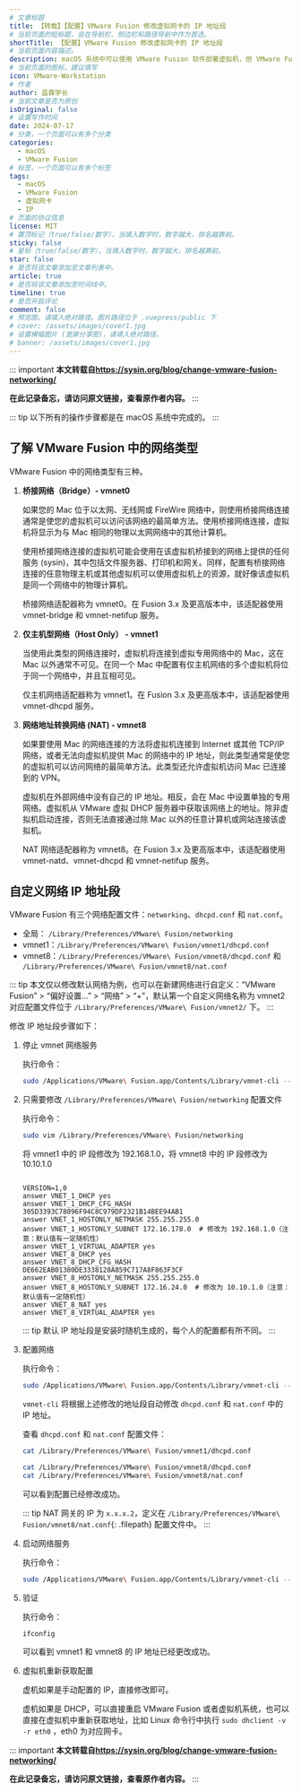 ```yaml
---
# 文章标题
title: 【转载】【配置】VMware Fusion 修改虚拟网卡的 IP 地址段
# 当前页面的短标题，会在导航栏、侧边栏和路径导航中作为首选。
shortTitle: 【配置】VMware Fusion 修改虚拟网卡的 IP 地址段
# 当前页面内容描述。
description: macOS 系统中可以使用 VMware Fusion 软件部署虚拟机，但 VMware Fusion 修改虚拟网卡的 IP 地址配置的时候不像 Windows 系统中的 VMware Workstation 那么方便，需要通过命令行编辑配置文件，这里对修改方法进行一下记录。
# 当前页面的图标，建议填写
icon: VMware-Workstation
# 作者
author: 昌霖学长
# 当前文章是否为原创
isOriginal: false
# 设置写作时间
date: 2024-07-17
# 分类，一个页面可以有多个分类
categories: 
  - macOS
  - VMware Fusion
# 标签，一个页面可以有多个标签
tags: 
  - macOS
  - VMware Fusion
  - 虚拟网卡
  - IP
# 页面的协议信息
license: MIT 
# 置顶标记（true/false/数字），当填入数字时，数字越大，排名越靠前。
sticky: false
# 星标（true/false/数字），当填入数字时，数字越大，排名越靠前。
star: false
# 是否将该文章添加至文章列表中。
article: true
# 是否将该文章添加至时间线中。
timeline: true
# 是否开启评论
comment: false
# 预览图。请填入绝对路径。图片路径位于 .vuepress/public 下
# cover: /assets/images/cover1.jpg
# 设置横幅图片 (宽屏分享图)，请填入绝对路径。
# banner: /assets/images/cover1.jpg
---
```


::: important
**本文转载自<https://sysin.org/blog/change-vmware-fusion-networking/>**

**在此记录备忘，请访问原文链接，查看原作者内容。**
:::

::: tip
以下所有的操作步骤都是在 macOS 系统中完成的。
:::

## 了解 VMware Fusion 中的网络类型

VMware Fusion 中的网络类型有三种。

1. **桥接网络（Bridge）- vmnet0**

    如果您的 Mac 位于以太网、无线网或 FireWire 网络中，则使用桥接网络连接通常是使您的虚拟机可以访问该网络的最简单方法。使用桥接网络连接，虚拟机将显示为与 Mac 相同的物理以太网网络中的其他计算机。

    使用桥接网络连接的虚拟机可能会使用在该虚拟机桥接到的网络上提供的任何服务 (sysin)，其中包括文件服务器、打印机和网关。同样，配置有桥接网络连接的任意物理主机或其他虚拟机可以使用虚拟机上的资源，就好像该虚拟机是同一个网络中的物理计算机。

    桥接网络适配器称为 vmnet0。在 Fusion 3.x 及更高版本中，该适配器使用 vmnet-bridge 和 vmnet-netifup 服务。

2. **仅主机型网络（Host Only） - vmnet1**

    当使用此类型的网络连接时，虚拟机将连接到虚拟专用网络中的 Mac，这在 Mac 以外通常不可见。在同一个 Mac 中配置有仅主机网络的多个虚拟机将位于同一个网络中，并且互相可见。

    仅主机网络适配器称为 vmnet1。在 Fusion 3.x 及更高版本中，该适配器使用 vmnet-dhcpd 服务。

3. **网络地址转换网络 (NAT) - vmnet8**

    如果要使用 Mac 的网络连接的方法将虚拟机连接到 Internet 或其他 TCP/IP 网络，或者无法向虚拟机提供 Mac 的网络中的 IP 地址，则此类型通常是使您的虚拟机可以访问网络的最简单方法。此类型还允许虚拟机访问 Mac 已连接到的 VPN。

    虚拟机在外部网络中没有自己的 IP 地址。相反，会在 Mac 中设置单独的专用网络。虚拟机从 VMware 虚拟 DHCP 服务器中获取该网络上的地址。除非虚拟机启动连接，否则无法直接通过除 Mac 以外的任意计算机或网站连接该虚拟机。

    NAT 网络适配器称为 vmnet8。在 Fusion 3.x 及更高版本中，该适配器使用 vmnet-natd、vmnet-dhcpd 和 vmnet-netifup 服务。

## 自定义网络 IP 地址段

VMware Fusion 有三个网络配置文件：`networking`、`dhcpd.conf` 和 `nat.conf`。

- 全局： `/Library/Preferences/VMware\ Fusion/networking`
- vmnet1：`/Library/Preferences/VMware\ Fusion/vmnet1/dhcpd.conf`
- vmnet8：`/Library/Preferences/VMware\ Fusion/vmnet8/dhcpd.conf` 和 `/Library/Preferences/VMware\ Fusion/vmnet8/nat.conf`

::: tip
本文仅以修改默认网络为例，也可以在新建网络进行自定义：“VMware Fusion” > “偏好设置…” > “网络” > “+”，默认第一个自定义网络名称为 vmnet2 对应配置文件位于 `/Library/Preferences/VMware\ Fusion/vmnet2/` 下。
:::

修改 IP 地址段步骤如下：

1. 停止 vmnet 网络服务

    执行命令：

    ```zsh
    sudo /Applications/VMware\ Fusion.app/Contents/Library/vmnet-cli --stop
    ```

2. 只需要修改 `/Library/Preferences/VMware\ Fusion/networking` 配置文件

    执行命令：

    ```zsh
    sudo vim /Library/Preferences/VMware\ Fusion/networking
    ```

    将 vmnet1 中的 IP 段修改为 192.168.1.0，将 vmnet8 中的 IP 段修改为 10.10.1.0

    ```ssh-config title="/Library/Preferences/VMware\ Fusion/networking"
    
    VERSION=1,0
    answer VNET_1_DHCP yes
    answer VNET_1_DHCP_CFG_HASH 305D3393C78096F94C8C979DF2321B14BEE94AB1
    answer VNET_1_HOSTONLY_NETMASK 255.255.255.0
    answer VNET_1_HOSTONLY_SUBNET 172.16.178.0  # 修改为 192.168.1.0（注意：默认值有一定随机性）
    answer VNET_1_VIRTUAL_ADAPTER yes
    answer VNET_8_DHCP yes
    answer VNET_8_DHCP_CFG_HASH DE662EAB01380DE3338128A859C717A8F863F3CF
    answer VNET_8_HOSTONLY_NETMASK 255.255.255.0
    answer VNET_8_HOSTONLY_SUBNET 172.16.24.0  # 修改为 10.10.1.0（注意：默认值有一定随机性）
    answer VNET_8_NAT yes
    answer VNET_8_VIRTUAL_ADAPTER yes
    ```

    ::: tip
    默认 IP 地址段是安装时随机生成的，每个人的配置都有所不同。
    :::

3. 配置网络

    执行命令：

    ```zsh
    sudo /Applications/VMware\ Fusion.app/Contents/Library/vmnet-cli --configure
    ```

    `vmnet-cli` 将根据上述修改的地址段自动修改 `dhcpd.conf` 和 `nat.conf` 中的 IP 地址。

    查看 `dhcpd.conf` 和 `nat.conf` 配置文件：

    ```zsh
    cat /Library/Preferences/VMware\ Fusion/vmnet1/dhcpd.conf

    cat /Library/Preferences/VMware\ Fusion/vmnet8/dhcpd.conf
    cat /Library/Preferences/VMware\ Fusion/vmnet8/nat.conf
    ```

    可以看到配置已经修改成功。

    ::: tip
    NAT 网关的 IP 为 `x.x.x.2`，定义在 `/Library/Preferences/VMware\ Fusion/vmnet8/nat.conf`{: .filepath} 配置文件中。
    :::

4. 启动网络服务

    执行命令：

    ```zsh
    sudo /Applications/VMware\ Fusion.app/Contents/Library/vmnet-cli --start
    ```

5. 验证

    执行命令：

    ```zsh
    ifconfig
    ```

    可以看到 vmnet1 和 vmnet8 的 IP 地址已经更改成功。

6. 虚拟机重新获取配置

    虚机如果是手动配置的 IP，直接修改即可。

    虚机如果是 DHCP，可以直接重启 VMware Fusion 或者虚拟机系统，也可以直接在虚拟机中重新获取地址，比如 Linux 命令行中执行 `sudo dhclient -v -r eth0` ，eth0 为对应网卡。

::: important
**本文转载自<https://sysin.org/blog/change-vmware-fusion-networking/>**

**在此记录备忘，请访问原文链接，查看原作者内容。**
:::
